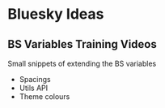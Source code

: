 # Bluesky Ideas

## BS Variables Training Videos

Small snippets of extending the BS variables

- Spacings
- Utils API
- Theme colours
